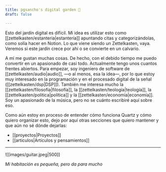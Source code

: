 ```yaml
---
title: pgsancho's digital garden 🌱
draft: false

---
```



Esto del jardín digital es difícil. Mi idea es utilizar esto como [[zettelkasten/estanteria|estantería]] apuntando citas y categorizándolas, como solía hacer en Notion. Lo que viene siendo un Zettelkasten, vaya. Veremos si este jardín crece por ahí o se convierte en un calvario. 


A mí me gustan muchas cosas. De hecho, con el debido tiempo me puedo convertir en un apasionado de casi todo. Actualmente tengo unos cuantos frentes abiertos. Para empezar, soy ingeniero de software de [[zettelkasten/audio|audio]], —o al menos, esa la idea—, por lo que estoy muy interesado en la programación  y en el procesado digital de la señal ([[zettelkasten/dsp|DSP]]). También me interesa mucho la [[zettelkasten/filosofia|filosofía]], la [[zettelkasten/teologia|teología]], la [[zettelkasten/politica|política]] y la [[zettelkasten/economia|economía]]. Soy un apasionado de la música, pero no se cuánto escribiré aquí sobre eso.


Como aún estoy en proceso de entender cómo funciona Quartz y cómo quiero organizar esto, dejo por aquí otras secciones que quiero mantener y que aún no sé dónde dejarlas:
- [[proyectos|Proyectos]]
- [[articulos|Artículos y pensamientos]]








---

![[images/guitar.jpeg|500]]

*Mi habitación es pequeña, pero da para mucho*
